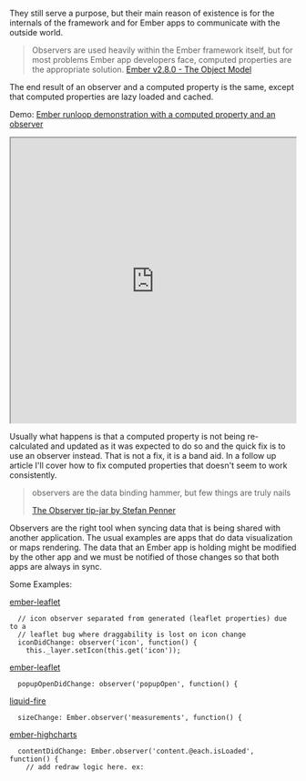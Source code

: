They still serve a purpose, but their main reason of existence is for the internals of the framework and for Ember apps to communicate with the outside world.

> Observers are used heavily within the Ember framework itself, but for most problems Ember app developers face, computed properties are the appropriate solution.
[Ember v2.8.0 - The Object Model](https://guides.emberjs.com/v2.8.0/object-model/observers/)

The end result of an observer and a computed property is the same, except that computed properties are lazy loaded and cached.

Demo: [Ember runloop demonstration with a computed property and an observer](https://ember-twiddle.com/57eed26408aa0aeea2f9f4b3095a0a27?fileTreeShown=false&openFiles=components.foo-bar.js%2C)

<div style="position: relative; height: 0px; overflow: hidden; max-width: 100%; padding-bottom: 100%;">
<iframe src="https://ember-twiddle.com/57eed26408aa0aeea2f9f4b3095a0a27?fullScreen=true" style="position: absolute; top: 0px; left: 0px; width: 100%; height: 100%;"></iframe></div>

Usually what happens is that a computed property is not being re-calculated and updated as it was expected to do so and
the quick fix is to use an observer instead. That is not a fix, it is a band aid.
In a follow up article I'll cover how to fix computed properties that doesn't seem to work consistently.

> observers are the data binding hammer, but few things are truly nails
>
> [The Observer tip-jar by Stefan Penner](https://youtu.be/vvZEddrClAQ?t=4m12s)

Observers are the right tool when syncing data that is being shared with another application.
The usual examples are apps that do data visualization or maps rendering.
The data that an Ember app is holding might be modified by the other app and we must be notified of those changes so that both apps are always in sync.

Some Examples:

[ember-leaflet](https://github.com/miguelcobain/ember-leaflet/blob/692568d6d1e2b693d09e5eb91438cb58b7000833/addon/components/marker-layer.js#L37)
```
  // icon observer separated from generated (leaflet properties) due to a
  // leaflet bug where draggability is lost on icon change
  iconDidChange: observer('icon', function() {
    this._layer.setIcon(this.get('icon'));
```

[ember-leaflet](https://github.com/miguelcobain/ember-leaflet/blob/692568d6d1e2b693d09e5eb91438cb58b7000833/addon/components/popup-layer.js#L31)
```
  popupOpenDidChange: observer('popupOpen', function() {
```

[liquid-fire](https://github.com/ember-animation/liquid-fire/blob/00cdf2e72794eac50c717bacdb14fb6e2971fe3d/addon/components/liquid-spacer.js#L23)
```
  sizeChange: Ember.observer('measurements', function() {
```

[ember-highcharts](https://github.com/ahmadsoe/ember-highcharts/blob/master/README.md)
```
  contentDidChange: Ember.observer('content.@each.isLoaded', function() {
    // add redraw logic here. ex:
```
